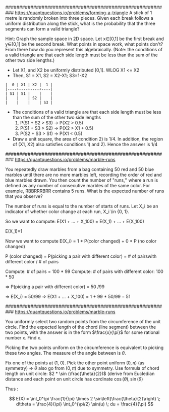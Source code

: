 ###########################################################
https://quantquestions.io/problems/forming-a-triangle
A stick of 1 metre is randomly broken into three pieces. Given each break
follows a uniform distribution along the stick, what is the probability that the
three segments can form a valid triangle?

Hint: Graph the sample space in 2D space. Let x∈[0,1] be the first break and
y∈[0,1] be the second break. What points in space work, what points don't? From
there how do you represent this algebraically. (Note: the conditions of a valid
triangle are that each side length must be less than the sum of the other two
side lengths.)

- Let X1, and X2 be uniformly distributed [0,1]. WLOG X1 <= X2
- Then, S1 = X1, S2 = X2-X1; S3=1-X2

```
|  0 | X1 | X2 |  1 |
|----+----+----+----|
| S1 | S1 |    |    |
|    |    | S2 |    |
|    |    |    | S3 |
```

- The conditions of a valid triangle are that each side length must be less than
  the sum of the other two side lengths
  1) P(S1 + S2 > S3) -> P(X2 > 0.5)
  2) P(S1 + S3 > S2) -> P(X2 > X1 + 0.5)
  3) P(S2 + S3 > S1) -> P(X1 < 0.5)
- Draw a unit square, the area of condition 2) is 1/4. In addition, the region
  of (X1, X2) also satisfies conditions 1) and 2). Hence the answer is 1/4


###########################################################
https://quantquestions.io/problems/marble-runs

You repeatedly draw marbles from a bag containing 50 red and 50 blue marbles until there are no more marbles left, recording the order of red and blue marbles drawn. You then count the number of "runs,'' where a run is defined as any number of consecutive marbles of the same color. For example, RBBRRRBRR contains 5 runs. What is the expected number of runs that you observe?

The number of runs is equal to the number of starts of runs. Let X_i be an indicator of whether color change at each run, X_i \in {0, 1}. 

So we want to compute: E(X1 + ... + X_100) = E(X_1) + ... + E(X_100)

E(X_1)=1

Now we want to compute E(X_i) = 1 * P(color changed) + 0 * P (no color changed)

P (color changed) = P(picking a pair with different color) = # of pairswith different color / # of pairs 

Compute: # of pairs = 100 * 99 
Compute: # of pairs with different color: 100 * 50

=> P(picking a pair with different color) = 50 /99 

=> E(X_i) = 50/99
=>  E(X1 + ... + X_100) = 1 + 99 * 50/99 = 51


###########################################################
https://quantquestions.io/problems/marble-runs

You uniformly select two random points from the circumference of the unit circle. Find the expected length of the chord (line segment) between the two points, with the answer is in the form $\frac{x}{\pi}$ for some rational number x. Find x. 

Picking the two points uniform on the circumference is equivalent to picking these two angles. The measure of the angle between 
is $\theta$.  

Fix one of the points at (1, 0). Pick the other point uniform $(0, \pi)$  (as symmetry)
=> $\theta$ also go from $(0, \pi)$ due to symmetry.
Use formula of chord length on unit circle: $2 * \sin (\frac{\theta}{2})$ (derive from Eucledian distance and each point on unit circle has cordinate $\cos(\theta), \sin(\theta)$

Thus :

$$
E(X) = \int_0^\pi \frac{1}{\pi} \times 2 \sin\left(\frac{\theta}{2}\right) \; d\theta  = \frac{4}{\pi} \int_0^{\pi/2} \sin(u) \; du = \frac{4}{\pi}
$$